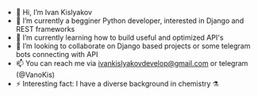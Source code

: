 - 👋 Hi, I’m Ivan Kislyakov
- 👀 I’m currently a begginer Python developer, interested in Django and REST frameworks
- 🌱 I’m currently learning how to build useful and optimized API's
- 💞️ I’m looking to collaborate on Django based projects or some telegram bots connecting with API
- 📫 You can reach me via ivankislyakovdevelop@gmail.com or telegram (@VanoKis)
- ⚡ Interesting fact: I have a diverse background in chemistry :alembic:

<!---
IvanKiss42/IvanKiss42 is a ✨ special ✨ repository because its `README.md` (this file) appears on your GitHub profile.
You can click the Preview link to take a look at your changes.
--->
